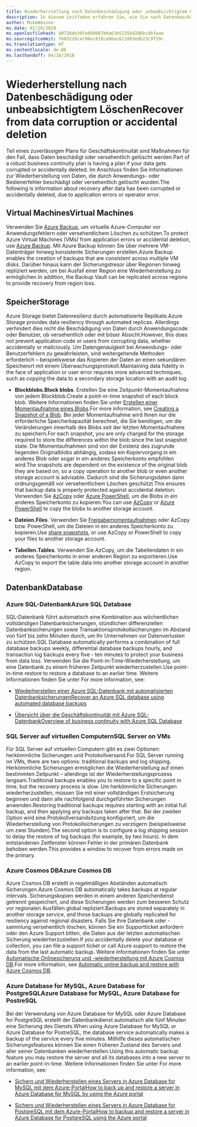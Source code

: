 ```yaml
---
title: Wiederherstellung nach Datenbeschädigung oder unbeabsichtigtem Löschen
description: In diesem Leitfaden erfahren Sie, wie Sie nach Datenbeschädigung oder versehentlichem Löschen eine Wiederherstellung ausführen, ausfallsichere, hochverfügbare und fehlertolerante Anwendungen erstellen und die Notfallwiederherstellung planen
author: MikeWasson
ms.date: 01/10/2018
ms.openlocfilehash: b0716de39fe69d607b9a63e51356d28bbcdbfeae
ms.sourcegitcommit: f665226cec96ec818ca06ac6c2d83edb23c9f29c
ms.translationtype: HT
ms.contentlocale: de-DE
ms.lasthandoff: 04/16/2018
---
```

# <a name="recover-from-data-corruption-or-accidental-deletion"></a><span data-ttu-id="89957-103">Wiederherstellung nach Datenbeschädigung oder unbeabsichtigtem Löschen</span><span class="sxs-lookup"><span data-stu-id="89957-103">Recover from data corruption or accidental deletion</span></span> 

<span data-ttu-id="89957-104">Teil eines zuverlässigen Plans für Geschäftskontinuität sind Maßnahmen für den Fall, dass Daten beschädigt oder versehentlich gelöscht werden.</span><span class="sxs-lookup"><span data-stu-id="89957-104">Part of a robust business continuity plan is having a plan if your data gets corrupted or accidentally deleted.</span></span> <span data-ttu-id="89957-105">Im Anschluss finden Sie Informationen zur Wiederherstellung von Daten, die durch Anwendungs- oder Bedienerfehler beschädigt oder versehentlich gelöscht wurden.</span><span class="sxs-lookup"><span data-stu-id="89957-105">The following is information about recovery after data has been corrupted or accidentally deleted, due to application errors or operator error.</span></span>

## <a name="virtual-machines"></a><span data-ttu-id="89957-106">Virtual Machines</span><span class="sxs-lookup"><span data-stu-id="89957-106">Virtual Machines</span></span>

<span data-ttu-id="89957-107">Verwenden Sie [Azure Backup](/azure/backup/), um virtuelle Azure-Computer vor Anwendungsfehlern oder versehentlichem Löschen zu schützen.</span><span class="sxs-lookup"><span data-stu-id="89957-107">To protect Azure Virtual Machines (VMs) from application errors or accidental deletion, use [Azure Backup](/azure/backup/).</span></span> <span data-ttu-id="89957-108">Mit Azure Backup können Sie über mehrere VM-Datenträger hinweg konsistente Sicherungen erstellen.</span><span class="sxs-lookup"><span data-stu-id="89957-108">Azure Backup enables the creation of backups that are consistent across multiple VM disks.</span></span> <span data-ttu-id="89957-109">Darüber hinaus kann der Sicherungstresor über Regionen hinweg repliziert werden, um bei Ausfall einer Region eine Wiederherstellung zu ermöglichen.</span><span class="sxs-lookup"><span data-stu-id="89957-109">In addition, the Backup Vault can be replicated across regions to provide recovery from region loss.</span></span>

## <a name="storage"></a><span data-ttu-id="89957-110">Speicher</span><span class="sxs-lookup"><span data-stu-id="89957-110">Storage</span></span>

<span data-ttu-id="89957-111">Azure Storage bietet Datenresilienz durch automatisierte Replikate.</span><span class="sxs-lookup"><span data-stu-id="89957-111">Azure Storage provides data resiliency through automated replicas.</span></span> <span data-ttu-id="89957-112">Allerdings verhindert dies nicht die Beschädigung von Daten durch Anwendungscode oder Benutzer, ob versehentlich oder mit böser Absicht.</span><span class="sxs-lookup"><span data-stu-id="89957-112">However, this does not prevent application code or users from corrupting data, whether accidentally or maliciously.</span></span> <span data-ttu-id="89957-113">Um Datengenauigkeit bei Anwendungs- oder Benutzerfehlern zu gewährleisten, sind weitergehende Methoden erforderlich – beispielsweise das Kopieren der Daten an einen sekundären Speicherort mit einem Überwachungsprotokoll.</span><span class="sxs-lookup"><span data-stu-id="89957-113">Maintaining data fidelity in the face of application or user error requires more advanced techniques, such as copying the data to a secondary storage location with an audit log.</span></span> 

- <span data-ttu-id="89957-114">**Blockblobs.**</span><span class="sxs-lookup"><span data-stu-id="89957-114">**Block blobs**.</span></span> <span data-ttu-id="89957-115">Erstellen Sie eine Zeitpunkt-Momentaufnahme von jedem Blockblob.</span><span class="sxs-lookup"><span data-stu-id="89957-115">Create a point-in-time snapshot of each block blob.</span></span> <span data-ttu-id="89957-116">Weitere Informationen finden Sie unter [Erstellen einer Momentaufnahme eines Blobs](/rest/api/storageservices/creating-a-snapshot-of-a-blob).</span><span class="sxs-lookup"><span data-stu-id="89957-116">For more information, see [Creating a Snapshot of a Blob](/rest/api/storageservices/creating-a-snapshot-of-a-blob).</span></span> <span data-ttu-id="89957-117">Bei jeder Momentaufnahme wird Ihnen nur die erforderliche Speicherkapazität berechnet, die Sie benötigen, um die Veränderungen innerhalb des Blobs seit der letzten Momentaufnahme zu speichern.</span><span class="sxs-lookup"><span data-stu-id="89957-117">For each snapshot, you are only charged for the storage required to store the differences within the blob since the last snapshot state.</span></span> <span data-ttu-id="89957-118">Die Momentaufnahmen sind von der Existenz des zugrunde liegenden Originalblobs abhängig, sodass ein Kopiervorgang in ein anderes Blob oder sogar in ein anderes Speicherkonto empfohlen wird.</span><span class="sxs-lookup"><span data-stu-id="89957-118">The snapshots are dependent on the existence of the original blob they are based on, so a copy operation to another blob or even another storage account is advisable.</span></span> <span data-ttu-id="89957-119">Dadurch sind die Sicherungsdaten dann ordnungsgemäß vor versehentlichem Löschen geschützt.</span><span class="sxs-lookup"><span data-stu-id="89957-119">This ensures that backup data is properly protected against accidental deletion.</span></span> <span data-ttu-id="89957-120">Verwenden Sie [AzCopy](/azure/storage/common/storage-use-azcopy) oder [Azure PowerShell](/azure/storage/common/storage-powershell-guide-full), um die Blobs in ein anderes Speicherkonto zu kopieren.</span><span class="sxs-lookup"><span data-stu-id="89957-120">You can use [AzCopy](/azure/storage/common/storage-use-azcopy) or [Azure PowerShell](/azure/storage/common/storage-powershell-guide-full) to copy the blobs to another storage account.</span></span>

- <span data-ttu-id="89957-121">**Dateien.**</span><span class="sxs-lookup"><span data-stu-id="89957-121">**Files**.</span></span> <span data-ttu-id="89957-122">Verwenden Sie [Freigabemomentaufnahmen](/azure/storage/files/storage-snapshots-files) oder AzCopy bzw. PowerShell, um die Dateien in ein anderes Speicherkonto zu kopieren.</span><span class="sxs-lookup"><span data-stu-id="89957-122">Use [share snapshots](/azure/storage/files/storage-snapshots-files), or use AzCopy or PowerShell to copy your files to another storage account.</span></span>

- <span data-ttu-id="89957-123">**Tabellen.**</span><span class="sxs-lookup"><span data-stu-id="89957-123">**Tables**.</span></span> <span data-ttu-id="89957-124">Verwenden Sie AzCopy, um die Tabellendaten in ein anderes Speicherkonto in einer anderen Region zu exportieren.</span><span class="sxs-lookup"><span data-stu-id="89957-124">Use AzCopy to export the table data into another storage account in another region.</span></span>

## <a name="database"></a><span data-ttu-id="89957-125">Datenbank</span><span class="sxs-lookup"><span data-stu-id="89957-125">Database</span></span>

### <a name="azure-sql-database"></a><span data-ttu-id="89957-126">Azure SQL-Datenbank</span><span class="sxs-lookup"><span data-stu-id="89957-126">Azure SQL Database</span></span> 

<span data-ttu-id="89957-127">SQL-Datenbank führt automatisch eine Kombination aus wöchentlichen vollständigen Datenbanksicherungen, stündlichen differenziellen Datenbanksicherungen sowie Transaktionsprotokollsicherungen im Abstand von fünf bis zehn Minuten durch, um Ihr Unternehmen vor Datenverlusten zu schützen.</span><span class="sxs-lookup"><span data-stu-id="89957-127">SQL Database automatically performs a combination of full database backups weekly, differential database backups hourly, and transaction log backups every five - ten minutes to protect your business from data loss.</span></span> <span data-ttu-id="89957-128">Verwenden Sie die Point-in-Time-Wiederherstellung, um eine Datenbank zu einem früheren Zeitpunkt wiederherzustellen.</span><span class="sxs-lookup"><span data-stu-id="89957-128">Use point-in-time restore to restore a database to an earlier time.</span></span> <span data-ttu-id="89957-129">Weitere Informationen finden Sie unter </span><span class="sxs-lookup"><span data-stu-id="89957-129">For more information, see:</span></span>

- [<span data-ttu-id="89957-130">Wiederherstellen einer Azure SQL-Datenbank mit automatisierten Datenbanksicherungen</span><span class="sxs-lookup"><span data-stu-id="89957-130">Recover an Azure SQL database using automated database backups</span></span>](/azure/sql-database/sql-database-recovery-using-backups)

- [<span data-ttu-id="89957-131">Übersicht über die Geschäftskontinuität mit Azure SQL-Datenbank</span><span class="sxs-lookup"><span data-stu-id="89957-131">Overview of business continuity with Azure SQL Database</span></span>](/azure/sql-database/sql-database-business-continuity)

### <a name="sql-server-on-vms"></a><span data-ttu-id="89957-132">SQL Server auf virtuellen Computern</span><span class="sxs-lookup"><span data-stu-id="89957-132">SQL Server on VMs</span></span>

<span data-ttu-id="89957-133">Für SQL Server auf virtuellen Computern gibt es zwei Optionen: herkömmliche Sicherungen und Protokollversand.</span><span class="sxs-lookup"><span data-stu-id="89957-133">For SQL Server running on VMs, there are two options: traditional backups and log shipping.</span></span> <span data-ttu-id="89957-134">Herkömmliche Sicherungen ermöglichen die Wiederherstellung auf einen bestimmten Zeitpunkt – allerdings ist der Wiederherstellungsprozess langsam.</span><span class="sxs-lookup"><span data-stu-id="89957-134">Traditional backups enables you to restore to a specific point in time, but the recovery process is slow.</span></span> <span data-ttu-id="89957-135">Um herkömmliche Sicherungen wiederherzustellen, müssen Sie mit einer vollständigen Erstsicherung beginnen und dann alle nachfolgend durchgeführten Sicherungen anwenden.</span><span class="sxs-lookup"><span data-stu-id="89957-135">Restoring traditional backups requires starting with an initial full backup, and then applying any backups taken after that.</span></span> <span data-ttu-id="89957-136">Bei der zweiten Option wird eine Protokollversandsitzung konfiguriert, um die Wiederherstellung von Protokollsicherungen zu verzögern (beispielsweise um zwei Stunden).</span><span class="sxs-lookup"><span data-stu-id="89957-136">The second option is to configure a log shipping session to delay the restore of log backups (for example, by two hours).</span></span> <span data-ttu-id="89957-137">In dem entstandenen Zeitfenster können Fehler in der primären Datenbank behoben werden.</span><span class="sxs-lookup"><span data-stu-id="89957-137">This provides a window to recover from errors made on the primary.</span></span>

### <a name="azure-cosmos-db"></a><span data-ttu-id="89957-138">Azure Cosmos DB</span><span class="sxs-lookup"><span data-stu-id="89957-138">Azure Cosmos DB</span></span>

<span data-ttu-id="89957-139">Azure Cosmos DB erstellt in regelmäßigen Abständen automatisch Sicherungen.</span><span class="sxs-lookup"><span data-stu-id="89957-139">Azure Cosmos DB automatically takes backups at regular intervals.</span></span> <span data-ttu-id="89957-140">Sicherungskopien werden in einem anderen Speicherdienst getrennt gespeichert, und diese Sicherungen werden zum besseren Schutz vor regionalen Ausfällen global repliziert.</span><span class="sxs-lookup"><span data-stu-id="89957-140">Backups are stored separately in another storage service, and those backups are globally replicated for resiliency against regional disasters.</span></span> <span data-ttu-id="89957-141">Falls Sie Ihre Datenbank oder -sammlung versehentlich löschen, können Sie ein Supportticket anfordern oder den Azure Support bitten, die Daten aus der letzten automatischen Sicherung wiederherzustellen.</span><span class="sxs-lookup"><span data-stu-id="89957-141">If you accidentally delete your database or collection, you can file a support ticket or call Azure support to restore the data from the last automatic backup.</span></span> <span data-ttu-id="89957-142">Weitere Informationen finden Sie unter [Automatische Onlinesicherung und -wiederherstellung mit Azure Cosmos DB](/azure/cosmos-db/online-backup-and-restore).</span><span class="sxs-lookup"><span data-stu-id="89957-142">For more information, see [Automatic online backup and restore with Azure Cosmos DB](/azure/cosmos-db/online-backup-and-restore).</span></span>

### <a name="azure-database-for-mysql-azure-database-for-postresql"></a><span data-ttu-id="89957-143">Azure Database for MySQL, Azure Database for PostgreSQL</span><span class="sxs-lookup"><span data-stu-id="89957-143">Azure Database for MySQL, Azure Database for PostreSQL</span></span>

<span data-ttu-id="89957-144">Bei der Verwendung von Azure Database for MySQL oder Azure Database for PostgreSQL erstellt der Datenbankdienst automatisch alle fünf Minuten eine Sicherung des Diensts.</span><span class="sxs-lookup"><span data-stu-id="89957-144">When using Azure Database for MySQL or Azure Database for PostreSQL, the database service automatically makes a backup of the service every five minutes.</span></span> <span data-ttu-id="89957-145">Mithilfe dieses automatischen Sicherungsfeatures können Sie einen früheren Zustand des Servers und aller seiner Datenbanken wiederherstellen.</span><span class="sxs-lookup"><span data-stu-id="89957-145">Using this automatic backup feature you may restore the server and all its databases into a new server to an earlier point-in-time.</span></span> <span data-ttu-id="89957-146">Weitere Informationen finden Sie unter </span><span class="sxs-lookup"><span data-stu-id="89957-146">For more information, see:</span></span>

- [<span data-ttu-id="89957-147">Sichern und Wiederherstellen eines Servers in Azure Database for MySQL mit dem Azure-Portal</span><span class="sxs-lookup"><span data-stu-id="89957-147">How to back up and restore a server in Azure Database for MySQL by using the Azure portal</span></span>](/azure/mysql/howto-restore-server-portal)

- [<span data-ttu-id="89957-148">Sichern und Wiederherstellen eines Servers in Azure Database for PostgreSQL mit dem Azure-Portal</span><span class="sxs-lookup"><span data-stu-id="89957-148">How to backup and restore a server in Azure Database for PostgreSQL using the Azure portal</span></span>](/azure/postgresql/howto-restore-server-portal)


